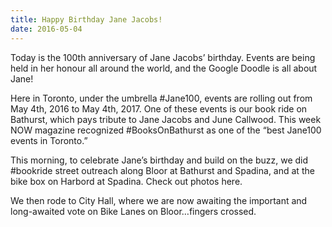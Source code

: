 ```yaml
---
title: Happy Birthday Jane Jacobs!
date: 2016-05-04
---
```


Today is the 100th anniversary of Jane Jacobs’ birthday. Events are being held in her honour all around the world, and the Google Doodle is all about Jane!

Here in Toronto, under the umbrella #Jane100, events are rolling out from May 4th, 2016 to May 4th, 2017. One of these events is our book ride on Bathurst, which pays tribute to Jane Jacobs and June Callwood. This week NOW magazine recognized #BooksOnBathurst as one of the “best Jane100 events in Toronto.”

This morning, to celebrate Jane’s birthday and build on the buzz, we did #bookride street outreach along Bloor at Bathurst and Spadina, and at the bike box on Harbord at Spadina. Check out photos here.

We then rode to City Hall, where we are now awaiting the important and long-awaited vote on Bike Lanes on Bloor…fingers crossed.
